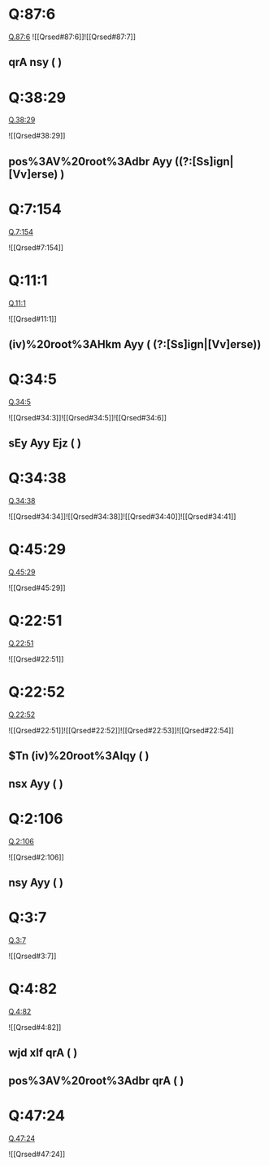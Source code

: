 
# Q:87:6
[Q.87:6](https://quran.com/38:29/tafsirs/ar-tafsir-al-tabari)
![[Qrsed#87:6]]![[Qrsed#87:7]]
## qrA nsy ( )

# Q:38:29

[Q.38:29](https://quran.com/38:29/tafsirs/ar-tafsir-al-tabari)

![[Qrsed#38:29]]
## pos%3AV%20root%3Adbr Ayy ((?:[Ss]ign|[Vv]erse) )
# Q:7:154

[Q.7:154](https://quran.com/7:154/tafsirs/ar-tafsir-al-tabari)

![[Qrsed#7:154]]

# Q:11:1

[Q.11:1](https://quran.com/11:1/tafsirs/ar-tafsir-al-tabari)

![[Qrsed#11:1]]

## (iv)%20root%3AHkm Ayy ( (?:[Ss]ign|[Vv]erse))

# Q:34:5

[Q.34:5](https://quran.com/34:5/tafsirs/ar-tafsir-al-tabari)

![[Qrsed#34:3]]![[Qrsed#34:5]]![[Qrsed#34:6]]

## sEy Ayy Ejz (  )

# Q:34:38

[Q.34:38](https://quran.com/34:38/tafsirs/ar-tafsir-al-tabari)

![[Qrsed#34:34]]![[Qrsed#34:38]]![[Qrsed#34:40]]![[Qrsed#34:41]]
# Q:45:29

[Q.45:29](https://quran.com/45:29/tafsirs/ar-tafsir-al-tabari)

![[Qrsed#45:29]]

# Q:22:51

[Q.22:51](https://quran.com/22:51/tafsirs/ar-tafsir-al-tabari)

![[Qrsed#22:51]]

# Q:22:52

[Q.22:52](https://quran.com/65:4/tafsirs/ar-tafsir-al-tabari)

![[Qrsed#22:51]]![[Qrsed#22:52]]![[Qrsed#22:53]]![[Qrsed#22:54]]
## $Tn (iv)%20root%3Alqy (  )
## nsx Ayy ( )

# Q:2:106

[Q.2:106](https://quran.com/2:106/tafsirs/ar-tafsir-al-tabari)

![[Qrsed#2:106]]

## nsy Ayy ( )

# Q:3:7

[Q.3:7](https://quran.com/3:7/tafsirs/ar-tafsir-al-tabari)

![[Qrsed#3:7]]

# Q:4:82

[Q.4:82](https://quran.com/4:82/tafsirs/ar-tafsir-al-tabari)

![[Qrsed#4:82]]

## wjd xlf qrA (  )

## pos%3AV%20root%3Adbr qrA (  )

# Q:47:24

[Q.47:24](https://quran.com/47:24/tafsirs/ar-tafsir-al-tabari)

![[Qrsed#47:24]]

